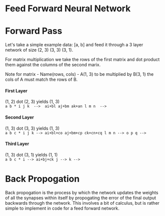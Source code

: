 # Feed Forward Neural Network



# Forward Pass

Let's take a simple example data: [a, b] and feed it through a 3 layer network of size (2, 3) (3, 3) (3, 1).

For matrix multiplication we take the rows of the first matrix and dot product them against the columns of the second marix.

Note for matrix - Name(rows, cols) - A(1, 3) to be multiplied by B(3, 1) the cols of A must match the rows of B.

#### First Layer ####
(1, 2) dot (2, 3) yields (1, 3) <br>
`
a b * i j k  -->  ai+bl aj+bm ak+an
      l m n  -->
`


#### Second Layer ####
(1, 3) dot (3, 3) yields (1, 3) <br>
`
a b c * i j k --> ai+bl+co aj+bm+cp ck+cn+cq
		l m n -->
		o p q -->
`

#### Third Layer ####
(1, 3) dot (3, 1) yields (1, 1) <br>
`
a b c * i --> ai+bj+ck
		j -->
		k -->
`

# Back Propogation

Back propogation is the process by which the network updates the weights of all the synapses within itself by propogating the error of the final output backwards through the network. This involves a bit of calculus, but is rather simple to implement in code for a feed forward network.
